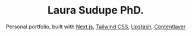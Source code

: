 <div align="center">
    <h1 align="center">Laura Sudupe PhD.</h1></a>

Personal portfolio, built with [Next.js](https://nextjs.org/), [Tailwind CSS](https://tailwindcss.com/), [Upstash](https://upstash.com?ref=chronark.com), [Contentlayer](https://www.contentlayer.dev/)

</div>
